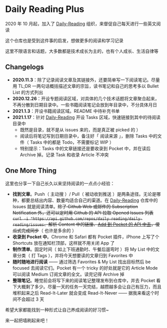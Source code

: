 # Daily Reading Plus

2020 年 10 月起，加入了 [Daily-Reading](https://github.com/highestop/Daily-Reading) 组织，来督促自己每天进行一些英文阅读

这个仓库也是受到这件事的启发，想做更多的阅读和学习记录

这里不限语言和话题，大多数都是技术成长为主的，也有个人成长、生活自律等

## Changelogs

- **2020.11.3**：除了记录阅读文章及其链接外，还要简单写一下阅读笔记。尽量用 TL;DR 一两句话概括描述文章的宗旨，读书笔记和自己的思考多以 Bullet List 的方式列出
- **2020.12.26**：开设专题阅读区域，对具体的几个技术话题将文章聚合起来，不再分散到日期目录中。一些书籍阅读笔记会放到年目录中，不分具体月日
- **2021.1.3**：开设书籍阅读区域。README 中待补充书单
- **2021.1.17**：针对 [Daily-Reading](https://github.com/daily-reading/daily-reading) 开设 Tasks 区域，快速链接到其中的待阅读目录中
  - 既然是目录，就不是从 issues 来的，而是真正被 picked 的 ）
  - 阅读后将笔记写到日期目录中，备注好「 阅读来源 」，删除 Tasks 中的文件（ Tasks 中的都是 Todo，不需要标记 WIP ）
  - 特别提示：Tasks 中的文章链接还是要收录到 Pocket 中，并在读后 Archive 掉。记录 Task 和收录 Article 不冲突

## One More Thing

这里也分享一下自己长久以来坚持阅读的一点点小经验：

- **找到文章**。Push（ 主动搜 ）/ Pull（ 被动收到推送 ）是两条途径。无论是哪种，都要总结出内容、数量均适合自己的渠道。在 [Daily-Reading](https://github.com/highestop/Daily-Reading) 仓库中的 Issues 就是阅读清单。~~除了 Github Web 或邮件的 Subscription Notification 外，还可以定时用 Github 的 API 拉取 Opened Issues 列表 `curl -i "https://api.github.com/repos/daily-reading/daily-reading/issues`、解析 Content 中的链接、[Add 到 Pocket 的 API 中去](https://getpocket.com/developer/docs/v3/add)，傻瓜式完成同步~~（ 也许是多余的 ）
- **收录到 Pocket 中**。Chrome 和 Safari 都有 Pocket 插件，iPhone 上写了个 Shortcuts 放在通知栏顶部，这样就不用关闭 App 了
- **制作清单**。固定时间（ 如上下班通勤时、午餐后遛弯时 ）将 My List 中的文章分类（ 打 Tags ），并将今天想要读的文章归到 Favorites 中
- **随时随地进行阅读** —— 通过筛选 Favorites & My List 找出目标然后 be focused 去阅读它们。Pocket 有一个 tricky 的好处就是它的 Article Mode 可以阅读 Medium 订阅文章的全文。读完记得 Archive 掉
- **整理笔记**。睡觉前会将写下来的阅读笔记整理发布到仓库中，并去 Pocket 看下大概剩了多少。尽量一天的任务一天完结，越攒越多会让自己有压力，而且堆积起来之后 Read-It-Later 就会变成 Read-It-Never —— 据我来看这个时间不会超过 3 天

希望大家都能找到一种形式让自己养成阅读的好习惯~

来一起把墙刷起来吧！

